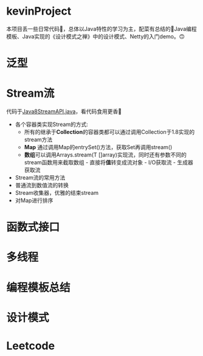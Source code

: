 # kevinProject
本项目丢一些日常代码💾，总体以Java特性的学习为主，配菜有总结的📑Java编程模板、Java实现的《设计模式之禅》中的设计模式、Netty的入门demo。🙃



# 泛型







# Stream流

代码于[Java8StreamAPI.java](https://github.com/ChengYongchao/kevinProject/blob/master/src/cyc/java/stream/Java8StreamAPI.java)，看代码食用更香🍋

- 各个容器类实现Stream的方式:
	 - 所有的继承于**Collection**的容器类都可以通过调用Collection于1.8实现的stream方法
	 - **Map** 通过调用Map的entrySet()方法，获取Set再调用stream()
	 - **数组**可以调用Arrays.stream(T []array)实现流，同时还有参数不同的stream函数用来截取数组
	  - 直接将**值**转变成流对象
	  - I/O获取流
	  - 生成器获取流
- Stream流的常用方法
- 普通流到数值流的转换
- Stream收集器，优雅的结束stream
- 对Map进行排序



# 函数式接口



# 多线程



# 编程模板总结



# 设计模式



# Leetcode 



